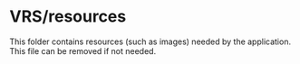 # VRS/resources

This folder contains resources (such as images) needed by the application. This file can
be removed if not needed.
